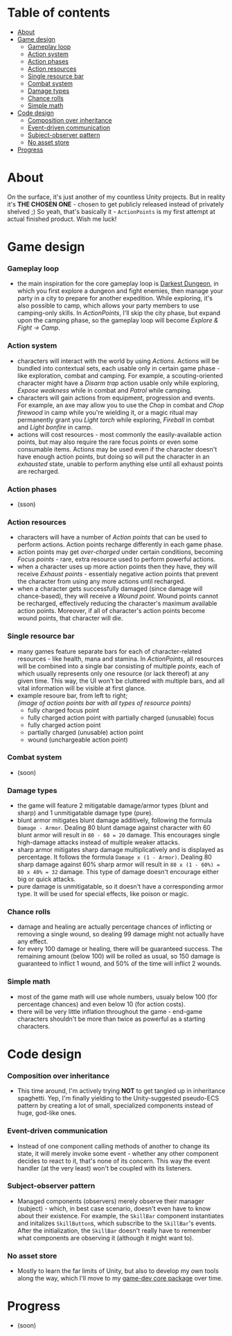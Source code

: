 # Table of contents
- [About](https://github.com/Vheos/Games.ActionPoints#About)
- [Game design](https://github.com/Vheos/Games.ActionPoints#Hame-design)
  - [Gameplay loop](https://github.com/Vheos/Games.ActionPoints#Gameplay-loop)
  - [Action system](https://github.com/Vheos/Games.ActionPoints#Action-system)
  - [Action phases](https://github.com/Vheos/Games.ActionPoints#Action-phases)
  - [Action resources](https://github.com/Vheos/Games.ActionPoints#Action-resources)
  - [Single resource bar](https://github.com/Vheos/Games.ActionPoints#Single-resource-bar)
  - [Combat system](https://github.com/Vheos/Games.ActionPoints#Combat-system)
  - [Damage types](https://github.com/Vheos/Games.ActionPoints#Damage-types)
  - [Chance rolls](https://github.com/Vheos/Games.ActionPoints#Chance-rolls)
  - [Simple math](https://github.com/Vheos/Games.ActionPoints#Simple-math)
- [Code design](https://github.com/Vheos/Games.ActionPoints#Code-design)
  - [Composition over inheritance](https://github.com/Vheos/Games.ActionPoints#Composition-over-inheritance)
  - [Event-driven communication](https://github.com/Vheos/Games.ActionPoints#Event-driven-communication)
  - [Subject-observer pattern](https://github.com/Vheos/Games.ActionPoints#Subject-observer-pattern)
  - [No asset store](https://github.com/Vheos/Games.ActionPoints#No-asset-store)
- [Progress](https://github.com/Vheos/Games.ActionPoints#Progress)

# About
On the surface, it's just another of my countless Unity projects. But in reality it's **THE CHOSEN ONE** - chosen to get publicly released instead of privately shelved ;) So yeah, that's basically it - `ActionPoints` is my first attempt at actual finished product. Wish me luck!

# Game design
### Gameplay loop
- the main inspiration for the core gameplay loop is [Darkest Dungeon](https://www.gog.com/game/darkest_dungeon), in which you first explore a dungeon and fight enemies, then manage your party in a city to prepare for another expedition. While exploring, it's also possible to camp, which allows your party members to use camping-only skills. In *ActionPoints*, I'll skip the city phase, but expand upon the camping phase, so the gameplay loop will become *Explore & Fight -> Camp*.
### Action system
- characters will interact with the world by using *Actions*. Actions will be bundled into contextual sets, each usable only in certain game phase - like exploration, combat and camping. For example, a scouting-oriented character might have a *Disarm trap* action usable only while exploring, *Expose weakness* while in combat and *Patrol* while camping.
- characters will gain actions from equipment, progression and events. For example, an axe may allow you to use the *Chop* in combat and *Chop firewood* in camp while you're wielding it, or a magic ritual may permanently grant you *Light torch* while exploring, *Fireball* in combat and *Light bonfire* in camp.
- actions will cost resources - most commonly the easily-available action points, but may also require the rare focus points or even some consumable items. Actions may be used even if the character doesn't have enough action points, but doing so will put the character in an *exhausted* state, unable to perform anything else until all exhaust points are recharged.
### Action phases
- (sson)
### Action resources
- characters will have a number of *Action points* that can be used to perform actions. Action points recharge differently in each game phase.
- action points may get *over-charged* under certain conditions, becoming *Focus points* - rare, extra resource used to perform powerful actions.
- when a character uses up more action points then they have, they will receive *Exhaust points* - essentialy negative action points that prevent the character from using any more actions until recharged.
- when a character gets successfully damaged (since damage will chance-based), they will receive a *Wound point*. Wound points cannot be recharged, effectively reducing the character's maximum available action points. Moreover, if all of character's action points become wound points, that character will die.
### Single resource bar
- many games feature separate bars for each of character-related resources - like health, mana and stamina. In *ActionPoints*, all resources will be combined into a single bar consisting of multiple *points*, each of which usually represents only one resource (or lack thereof) at any given time. This way, the UI won't be cluttered with multiple bars, and all vital information will be visible at first glance.
- example resoure bar, from left to right;
<br/>*(image of action points bar with all types of resource points)*
  - fully charged focus point
  - fully charged action point with partially charged (unusable) focus
  - fully charged action point
  - partially charged (unusable) action point
  - wound (unchargeable action point)
### Combat system
- (soon)
### Damage types
- the game will feature 2 mitigatable damage/armor types (blunt and sharp) and 1 unmitigatable damage type (pure).
- blunt armor mitigates blunt damage additively, following the formula `Damage - Armor`. Dealing 80 blunt damage against character with 60 blunt armor will result in `80 - 60 = 20` damage. This encourages single high-damage attacks instead of multiple weaker attacks.
- sharp armor mitigates sharp damage multiplicatively and is displayed as percentage. It follows the formula `Damage x (1 - Armor)`. Dealing 80 sharp damage against 60% sharp armor will result in `80 x (1 - 60%) = 80 x 40% = 32` damage. This type of damage doesn't encourage either big or quick attacks.
- pure damage is unmitigatable, so it doesn't have a corresponding armor type. It will be used for special effects, like poison or magic.
### Chance rolls
- damage and healing are actually percentage chances of inflicting or removing a single wound, so dealing 99 damage might not actually have any effect.
- for every 100 damage or healing, there will be guaranteed success. The remaining amount (below 100) will be rolled as usual, so 150 damage is guaranteed to inflict 1 wound, and 50% of the time will inflict 2 wounds.
### Simple math
- most of the game math will use whole numbers, usualy below 100 (for percentage chances) and even below 10 (for action costs).
- there will be very little inflation throughout the game - end-game characters shouldn't be more than twice as powerful as a starting characters.

# Code design
### Composition over inheritance
- This time around, I'm actively trying **NOT** to get tangled up in inheritance spaghetti. Yep, I'm finally yielding to the Unity-suggested pseudo-ECS pattern by creating a lot of small, specialized components instead of huge, god-like ones.
### Event-driven communication
- Instead of one component calling methods of another to change its state, it will merely invoke some event - whether any other component decides to react to it, that's none of its concern. This way the event handler (at the very least) won't be coupled with its listeners.
### Subject-observer pattern
- Managed components (observers) merely observe their manager (subject) - which, in best case scenario, doesn't even have to know about their existence. For example, the `SkillBar` component instantiates and initalizes `SkillButton`s, which subscribe to the `SkillBar`'s events. After the initialization, the `SkillBar` doesn't really have to remember what components are observing it (although it might want to).
### No asset store
- Mostly to learn the far limits of Unity, but also to develop my own tools along the way, which I'll move to my [game-dev core package](https://github.com/Vheos/Games.Core) over time.

# Progress
- (soon)
